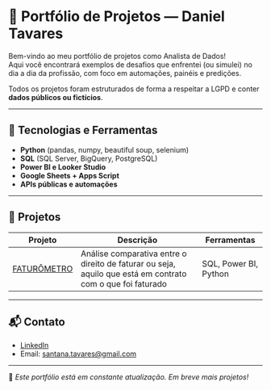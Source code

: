 # 🧠 Portfólio de Projetos — Daniel Tavares

Bem-vindo ao meu portfólio de projetos como Analista de Dados!  
Aqui você encontrará exemplos de desafios que enfrentei (ou simulei) no dia a dia da profissão, com foco em automações, painéis e predições.

Todos os projetos foram estruturados de forma a respeitar a LGPD e conter **dados públicos ou fictícios**.

---

## 🧰 Tecnologias e Ferramentas
- **Python** (pandas, numpy, beautiful soup, selenium)
- **SQL** (SQL Server, BigQuery, PostgreSQL)
- **Power BI e Looker Studio**
- **Google Sheets + Apps Script**
- **APIs públicas e automações**

---

## 📁 Projetos


| Projeto | Descrição | Ferramentas |
|--------|-----------|-------------|
| [FATURÔMETRO](./faturometro/) | Análise comparativa entre o direito de faturar ou seja, aquilo que está em contrato com o que foi faturado | SQL, Power BI, Python |
---

## 📬 Contato

- [LinkedIn](https://www.linkedin.com/in/daniel-tavares-s/)
- Email: santana.tavares@gmail.com

---

📌 *Este portfólio está em constante atualização. Em breve mais projetos!*

